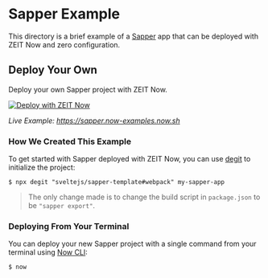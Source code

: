 # Sapper Example

This directory is a brief example of a [Sapper](https://sapper.svelte.dev/) app that can be deployed with ZEIT Now and zero configuration.

## Deploy Your Own

Deploy your own Sapper project with ZEIT Now.

[![Deploy with ZEIT Now](https://zeit.co/button)](https://zeit.co/new/project?template=https://github.com/zeit/now-examples/tree/master/sapper)

*Live Example: https://sapper.now-examples.now.sh*

### How We Created This Example

To get started with Sapper deployed with ZEIT Now, you can use [degit](https://github.com/Rich-Harris/degit) to initialize the project:

```shell
$ npx degit "sveltejs/sapper-template#webpack" my-sapper-app
```

> The only change made is to change the build script in `package.json` to be `"sapper export"`.

### Deploying From Your Terminal

You can deploy your new Sapper project with a single command from your terminal using [Now CLI](https://zeit.co/download):

```shell
$ now
```
